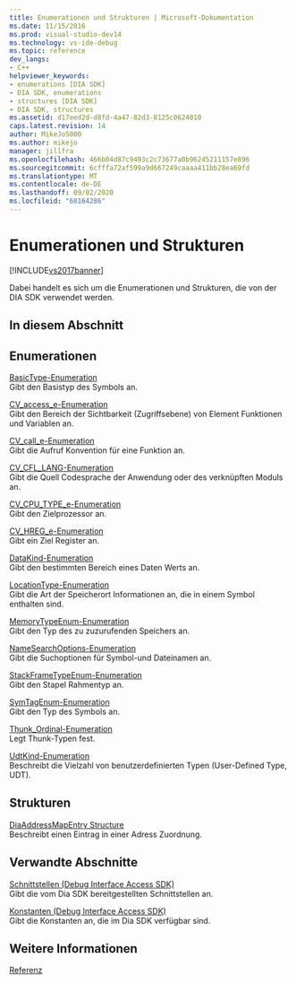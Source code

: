 ```yaml
---
title: Enumerationen und Strukturen | Microsoft-Dokumentation
ms.date: 11/15/2016
ms.prod: visual-studio-dev14
ms.technology: vs-ide-debug
ms.topic: reference
dev_langs:
- C++
helpviewer_keywords:
- enumerations [DIA SDK]
- DIA SDK, enumerations
- structures [DIA SDK]
- DIA SDK, structures
ms.assetid: d17eed2d-d8fd-4a47-82d3-8125c0624010
caps.latest.revision: 14
author: MikeJo5000
ms.author: mikejo
manager: jillfra
ms.openlocfilehash: 466b04d87c9493c2c73677a0b96245211157e896
ms.sourcegitcommit: 6cfffa72af599a9d667249caaaa411bb28ea69fd
ms.translationtype: MT
ms.contentlocale: de-DE
ms.lasthandoff: 09/02/2020
ms.locfileid: "68164286"
---
```

# <a name="enumerations-and-structures"></a>Enumerationen und Strukturen
[!INCLUDE[vs2017banner](../../includes/vs2017banner.md)]

Dabei handelt es sich um die Enumerationen und Strukturen, die von der DIA SDK verwendet werden.  
  
## <a name="in-this-section"></a>In diesem Abschnitt  
  
## <a name="enumerations"></a>Enumerationen  
 [BasicType-Enumeration](../../debugger/debug-interface-access/basictype.md)  
 Gibt den Basistyp des Symbols an.  
  
 [CV_access_e-Enumeration](../../debugger/debug-interface-access/cv-access-e.md)  
 Gibt den Bereich der Sichtbarkeit (Zugriffsebene) von Element Funktionen und Variablen an.  
  
 [CV_call_e-Enumeration](../../debugger/debug-interface-access/cv-call-e.md)  
 Gibt die Aufruf Konvention für eine Funktion an.  
  
 [CV_CFL_LANG-Enumeration](../../debugger/debug-interface-access/cv-cfl-lang.md)  
 Gibt die Quell Codesprache der Anwendung oder des verknüpften Moduls an.  
  
 [CV_CPU_TYPE_e-Enumeration](../../debugger/debug-interface-access/cv-cpu-type-e.md)  
 Gibt den Zielprozessor an.  
  
 [CV_HREG_e-Enumeration](../../debugger/debug-interface-access/cv-hreg-e.md)  
 Gibt ein Ziel Register an.  
  
 [DataKind-Enumeration](../../debugger/debug-interface-access/datakind.md)  
 Gibt den bestimmten Bereich eines Daten Werts an.  
  
 [LocationType-Enumeration](../../debugger/debug-interface-access/locationtype.md)  
 Gibt die Art der Speicherort Informationen an, die in einem Symbol enthalten sind.  
  
 [MemoryTypeEnum-Enumeration](../../debugger/debug-interface-access/memorytypeenum.md)  
 Gibt den Typ des zu zuzurufenden Speichers an.  
  
 [NameSearchOptions-Enumeration](../../debugger/debug-interface-access/namesearchoptions.md)  
 Gibt die Suchoptionen für Symbol-und Dateinamen an.  
  
 [StackFrameTypeEnum-Enumeration](../../debugger/debug-interface-access/stackframetypeenum.md)  
 Gibt den Stapel Rahmentyp an.  
  
 [SymTagEnum-Enumeration](../../debugger/debug-interface-access/symtagenum.md)  
 Gibt den Typ des Symbols an.  
  
 [Thunk_Ordinal-Enumeration](../../debugger/debug-interface-access/thunk-ordinal.md)  
 Legt Thunk-Typen fest.  
  
 [UdtKind-Enumeration](../../debugger/debug-interface-access/udtkind.md)  
 Beschreibt die Vielzahl von benutzerdefinierten Typen (User-Defined Type, UDT).  
  
## <a name="structures"></a>Strukturen  
 [DiaAddressMapEntry Structure](../../debugger/debug-interface-access/diaaddressmapentry.md)  
 Beschreibt einen Eintrag in einer Adress Zuordnung.  
  
## <a name="related-sections"></a>Verwandte Abschnitte  
 [Schnittstellen (Debug Interface Access SDK)](../../debugger/debug-interface-access/interfaces-debug-interface-access-sdk.md)  
 Gibt die vom Dia SDK bereitgestellten Schnittstellen an.  
  
 [Konstanten (Debug Interface Access SDK)](../../debugger/debug-interface-access/constants-debug-interface-access-sdk.md)  
 Gibt die Konstanten an, die im Dia SDK verfügbar sind.  
  
## <a name="see-also"></a>Weitere Informationen  
 [Referenz](../../debugger/debug-interface-access/debug-interface-access-sdk-reference.md)
